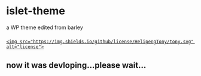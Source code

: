 # islet-theme
a WP theme edited from barley
##### <a href="#">
    <img src="https://img.shields.io/github/license/HelipengTony/tony.svg" alt="license">
  </a>
<h2>now it was devloping...please wait...</h2>
